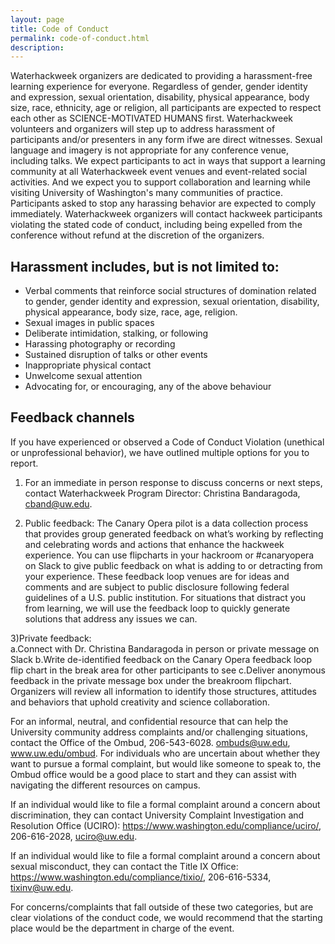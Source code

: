 ```yaml
---
layout: page
title: Code of Conduct
permalink: code-of-conduct.html
description:
---
```


Waterhackweek organizers are dedicated to providing a harassment-free learning experience for everyone. Regardless of gender, gender identity and expression, sexual orientation, disability, physical appearance, body size, race, ethnicity, age or religion, all participants are expected to respect each other as SCIENCE-MOTIVATED HUMANS first. Waterhackweek volunteers and organizers will step up to address harassment of participants and/or presenters in any form ifwe are direct witnesses. Sexual language and imagery is not appropriate for any conference venue, including talks. We expect participants to act in ways that support a learning community at all Waterhackweek event venues and event-related social activities. And we expect you to support collaboration and learning while visiting University of Washington's many communities of practice. Participants asked to stop any harassing behavior are expected to comply immediately. Waterhackweek organizers will contact hackweek participants violating the stated code of conduct, including being expelled from the conference without refund at the discretion of the organizers.

## Harassment includes, but is not limited to: 
* Verbal comments that reinforce social structures of domination related to gender, gender identity and expression, sexual orientation, disability, physical appearance, body size, race, age, religion.
* Sexual images in public spaces
* Deliberate intimidation, stalking, or following
* Harassing photography or recording
* Sustained disruption of talks or other events
* Inappropriate physical contact
* Unwelcome sexual attention
* Advocating for, or encouraging, any of the above behaviour

## Feedback channels

If you have experienced or observed a Code of Conduct Violation (unethical or unprofessional behavior), we have outlined multiple options for you to report.  

1) For an immediate in person response to discuss concerns or next steps, contact Waterhackweek Program Director: Christina Bandaragoda, <a href="mailto:cband@uw.edu">cband@uw.edu</a>.

2) Public feedback: The Canary Opera pilot is a data collection process that provides group generated feedback on what’s working by reflecting and celebrating words and actions that enhance the hackweek experience. You can use flipcharts in your hackroom or #canaryopera on Slack to give public feedback on what is adding to or detracting from your experience. These feedback loop venues are for ideas and comments and are subject to public disclosure following federal guidelines of a U.S. public institution. For situations that distract you from learning, we will use the feedback loop to quickly generate solutions that address any issues we can.  

3)Private feedback:  
a.Connect with Dr. Christina Bandaragoda in person or private message on Slack 
b.Write de-identified feedback on the Canary Opera feedback loop flip chart in the break area for other participants to see c.Deliver anonymous feedback in the private message box under the breakroom flipchart. Organizers will review all information to identify those structures, attitudes and behaviors that uphold creativity and science collaboration. 


For an  informal, neutral, and confidential resource  that can help the University community address complaints and/or challenging situations, contact the Office of the Ombud, 206-543-6028. ombuds@uw.edu, www.uw.edu/ombud.   For individuals who are uncertain about whether they want to pursue a formal complaint, but would like someone to speak to, the Ombud office would be a good place to start and they can assist with navigating the different resources on campus.

If an individual would like to file a formal complaint around a concern about discrimination, they can contact University Complaint Investigation and Resolution Office (UCIRO):       https://www.washington.edu/compliance/uciro/,    206-616-2028,   uciro@uw.edu.

If an individual would like to file a formal complaint around a concern about sexual misconduct, they can contact the Title IX Office:         https://www.washington.edu/compliance/tixio/,      206-616-5334,     tixinv@uw.edu.

For concerns/complaints that fall outside of these two categories, but are clear violations of the conduct code, we would recommend that the starting place would be the department in charge of the event.
